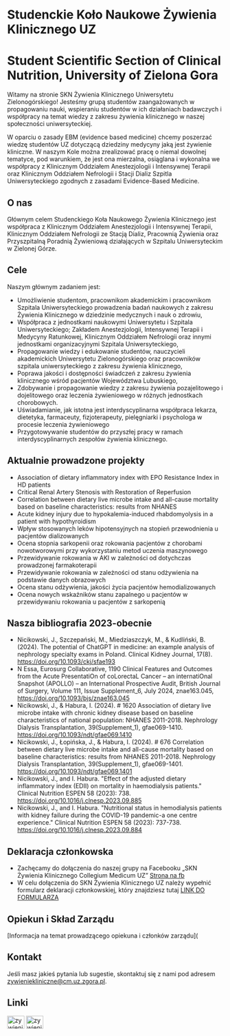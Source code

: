 # Studenckie Koło Naukowe Żywienia Klinicznego UZ 
# Student Scientific Section of Clinical Nutrition, University of Zielona Gora

Witamy na stronie SKN Żywienia Klinicznego Uniwersytetu Zielonogórskiego! Jesteśmy grupą studentów zaangażowanych w propagowaniu nauki, wspieraniu studentów w ich działaniach badawczych i współpracy na temat wiedzy z zakresu żywienia klinicznego w naszej społeczności uniwersyteckiej. 

W oparciu o zasady EBM (evidence based medicine) chcemy poszerzać wiedzę studentów UZ dotyczącą dziedziny medycyny jaką jest żywienie kliniczne. W naszym Kole można zrealizować pracę o niemal dowolnej tematyce, pod warunkiem, że jest ona mierzalna, osiąglana i wykonalna we współpracy z Klinicznym Oddziałem Anestezjologii i Intensywnej Terapii oraz Klinicznym Oddziałem Nefrologii i Stacji Dializ Szpitla Uniwersyteckiego zgodnych z zasadami Evidence-Based Medicine.
## O nas

Głównym celem Studenckiego Koła Naukowego Żywienia Klinicznego jest współpraca z Klinicznym Oddziałem Anestezjologii i Intensywnej Terapii, Klinicznym Oddziałem Nefrologii ze Stacją Dializ, Pracownią Żywienia oraz Przyszpitalną Poradnią Żywieniową działających w Szpitalu Uniwersyteckim w Zielonej Górze.

## Cele

Naszym głównym zadaniem jest:

- Umożliwienie studentom, pracownikom akademickim i pracownikom Szpitala Uniwersyteckiego prowadzenia  badań naukowych  z zakresu Żywienia Klinicznego w dziedzinie medycznych i nauk o zdrowiu,
- Współpraca z jednostkami naukowymi Uniwersytetu i Szpitala Uniwersyteckiego; Zakładem Anestezjologii, Intensywnej Terapii i Medycyny Ratunkowej, Klinicznym Oddziałem Nefrologii oraz innymi jednostkami organizacyjnymi Szpitala Uniwersyteckiego,
- Propagowanie wiedzy i edukowanie studentów, nauczycieli akademickich Uniwersytetu Zielonogórskiego oraz pracowników szpitala uniwersyteckiego z zakresu żywienia klinicznego,
- Poprawa jakości i dostępności świadczeń z zakresu żywienia klinicznego wśród pacjentów Województwa Lubuskiego,
- Zdobywanie i propagowanie wiedzy z zakresu żywienia pozajelitowego i dojelitowego oraz leczenia żywieniowego w różnych jednostkach chorobowych.
- Uświadamianie, jak istotna jest interdyscyplinarna współpraca lekarza, dietetyka, farmaceuty, fizjoterapeuty, pielęgniarki i psychologa w procesie leczenia żywieniowego
- Przygotowywanie studentów do przyszłej pracy w ramach interdyscyplinarnych zespołów żywienia klinicznego.

## Aktualnie prowadzone projekty

- Association of dietary inflammatory index with EPO Resistance Index in HD patients
- Critical Renal Artery Stenosis with Restoration of Reperfusion
- Correlation between dietary live microbe intake and all-cause mortality based on baseline characteristics: results from NHANES
- Acute kidney injury due to hypokalemia-induced rhabdomyolysis in a patient with hypothyroidism
- Wpływ stosowanych leków hipotensyjnych na stopień przewodnienia u pacjentów dializowanych
- Ocena stopnia sarkopenii oraz rokowania pacjentów z chorobami nowotworowymi przy wykorzystaniu metod uczenia maszynowego
- Przewidywanie rokowania w AKI w zależności od dotychczas prowadzonej farmakoterapii
- Przewidywanie rokowania w zależności od stanu odżywienia na podstawie danych obrazowych
- Ocena stanu odżywienia, jakości życia pacjentów hemodializowanych
- Ocena nowych wskaźników stanu zapalnego u pacjentów w przewidywaniu rokowania u pacjentów z sarkopenią
						
## Nasza bibliografia 2023-obecnie

- Nicikowski, J., Szczepański, M., Miedziaszczyk, M., & Kudliński, B. (2024). The potential of ChatGPT in medicine: an example analysis of nephrology specialty exams in Poland. Clinical Kidney Journal, 17(8). https://doi.org/10.1093/ckj/sfae193
- N Essa, Eurosurg Collaborative, 1190 Clinical Features and Outcomes from the Acute PresentatiOn of coLorectaL Cancer – an internatiOnal Snapshot (APOLLO) – an International Prospective Audit, British Journal of Surgery, Volume 111, Issue Supplement_6, July 2024, znae163.045, https://doi.org/10.1093/bjs/znae163.045
- Nicikowski, J., & Habura, I. (2024). # 1620 Association of dietary live microbe intake with chronic kidney disease based on baseline characteristics of national population: NHANES 2011-2018. Nephrology Dialysis Transplantation, 39(Supplement_1), gfae069-1410. https://doi.org/10.1093/ndt/gfae069.1410
- Nicikowski, J., Łopińska, J., & Habura, I. (2024). # 676 Correlation between dietary live microbe intake and all-cause mortality based on baseline characteristics: results from NHANES 2011-2018. Nephrology Dialysis Transplantation, 39(Supplement_1), gfae069-1401. https://doi.org/10.1093/ndt/gfae069.1401
- Nicikowski, J., and I. Habura. "Effect of the adjusted dietary inflammatory index (EDII) on mortality in haemodialysis patients." Clinical Nutrition ESPEN 58 (2023): 738. https://doi.org/10.1016/j.clnesp.2023.09.885
- Nicikowski, J., and I. Habura. "Nutritional status in hemodialysis patients with kidney failure during the COVID-19 pandemic-a one centre experience." Clinical Nutrition ESPEN 58 (2023): 737-738. https://doi.org/10.1016/j.clnesp.2023.09.884

## Deklaracja członkowska

- Zachęcamy do dołączenia do naszej grupy na Facebooku „SKN Żywienia Klinicznego Collegium Medicum UZ” [Strona na fb](https://www.facebook.com/groups/837936527182509)
- W celu dołączenia do SKN Żywienia Klinicznego UZ należy wypełnić formularz deklaracji członkowskiej, który znajdziesz tutaj [LINK DO FORMULARZA](https://docs.google.com/forms/d/e/1FAIpQLSfrKv2NU0ZdzR0hr2DfL3Y_6P_bwsd164nLgf_dzrzq97pbVQ/viewform?usp=sf_link)

## Opiekun i Skład Zarządu

[Informacja na temat prowadzącego opiekuna i członków zarządu](

## Kontakt

Jeśli masz jakieś pytania lub sugestie, skontaktuj się z nami pod adresem [zywieniekliniczne@cm.uz.zgora.pl](mailto:zywieniekliniczne@cm.uz.zgora.pl).

## Linki

<p align="left">
<a href="https://www.researchgate.net/lab/Students-Scientific-Section-of-Clinical-Nutrition-Jan-Nicikowski" target="blank"><img align="center" src="https://upload.wikimedia.org/wikipedia/commons/5/5e/ResearchGate_icon_SVG.svg" alt="zywieniekliniczne" height="30" width="40" /></a>
<a href="https://www.facebook.com/zywieniekliniczneuz" target="blank"><img align="center" src="https://upload.wikimedia.org/wikipedia/commons/f/fb/Facebook_icon_2013.svg" alt="zywieniekliniczne" height="30" width="40" /></a>
</p>
